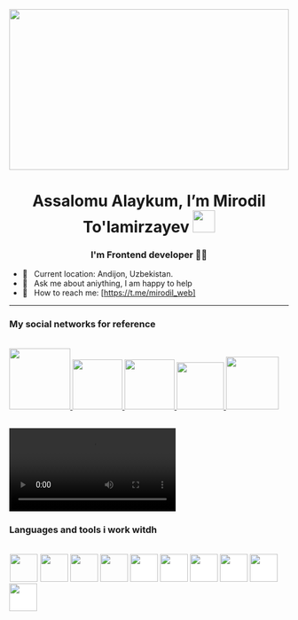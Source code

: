  <img width="100%" height="290" src="https://js-about.netlify.app/img/Screenshot_2.png">

<h1  align="center"> Assalomu Alaykum, I’m Mirodil To'lamirzayev <img width="40" src="https://media.tenor.com/InfbZnZgATIAAAAi/hand-gif.gif"></h1>
<h3 align="center">I'm Frontend developer 🐱‍💻</h3>

 - 📍 &nbsp; Current location: Andijon, Uzbekistan. <br>
 - 📩 &nbsp; Ask me about aniything, I am happy to help <br>
 - 📨 &nbsp; How to reach me: [https://t.me/mirodil_web]

<hr>
<h3 align="left"> My social networks for reference </h3>
 <br>
<div align="left">
 <a href="https://t.me/mirodil_web/">
    <img src="https://cdn3d.iconscout.com/3d/free/thumb/free-telegram-4703918-3915170.png?f=webp" width="110">
  </a>
  <a href="https://fackebook.com/tolamirzayev_077/">
    <img src="https://www.google.com/url?sa=i&url=https%3A%2F%2Fwww.vecteezy.com%2Fpng%2F29129371-facebook-3d-icon&psig=AOvVaw0nSf4U-U1_ekU8rpAoqQUE&ust=1718646474715000&source=images&cd=vfe&opi=89978449&ved=0CBEQjRxqFwoTCKjIh5fX4IYDFQAAAAAdAAAAABAJ" width="90">
  </a>
  <a href="https://twitter.com/MirodilTo/">
    <img src="https://ouch-cdn2.icons8.com/KO5GXNW70CGm4W3hsUirIkCdPU0UF6ZMXZz4EUGJcek/rs:fit:456:456/czM6Ly9pY29uczgu/b3VjaC1wcm9kLmFz/c2V0cy9wbmcvNjk1/LzQxYjNlOTJmLTk1/OGYtNGE0OC1hNDlj/LTlhNTQwNmM1ZWI4/MC5wbmc.png" width="90">
  </a>
  <a href="https://instagram.com/mirodil_web/">
    <img src="https://cdn3d.iconscout.com/3d/free/thumb/free-instagram-2950129-2447888.png?f=webp" width="85">
  </a>
   <a href="https://www.linkedin.com/in/mirodil-to-lamirzayev-608b93276/">
    <img src="https://static.vecteezy.com/system/resources/previews/029/129/381/original/linkedin-3d-icon-free-png.png" width="95">
  </a>
</div>
<br>
<!--   <img align="right" width="210" src="https://thumbs.gfycat.com/ColorlessBitesizedKob-size_restricted.gif"> -->
<!--   <img align="left" width="210" src="https://media.licdn.com/dms/image/D4D22AQHaEvrVjf0tsA/feedshare-shrink_800/0/1670686189586?e=2147483647&v=beta&t=dZRUmRHcwFdLp7EOMuIlE4OkwgCv1UH1dyc0pJHxPG0"> -->
 
<video src="http://192.168.137.236:5500/HaBNnZRgLw.mp4" controls></video>
  
 <h3 align="left"> Languages and tools i work witdh </h3>
  <br>
  <div align="left">
 <code><img style="border: 1px white solid;" width="50" src="https://upload.wikimedia.org/wikipedia/commons/thumb/3/38/HTML5_Badge.svg/2048px-HTML5_Badge.svg.png"></code>
<code><img width="50" src="https://upload.wikimedia.org/wikipedia/commons/thumb/6/62/CSS3_logo.svg/800px-CSS3_logo.svg.png"></code>
<code><img width="50" src="https://upload.wikimedia.org/wikipedia/commons/thumb/b/b2/Bootstrap_logo.svg/2560px-Bootstrap_logo.svg.png"></code>
<code><img width="50" src="https://upload.wikimedia.org/wikipedia/commons/thumb/d/d5/Tailwind_CSS_Logo.svg/2048px-Tailwind_CSS_Logo.svg.png"></code>
<code><img style="background-color: white;" width="50" src="https://en.logodownload.org/wp-content/uploads/2022/04/javascript-logo-41.png"></code>
   <code><img style="background-color: white;" width="50" src="https://cdn.freebiesupply.com/logos/large/2x/react-1-logo-svg-vector.svg"></code>
    <code><img style="background-color: white;" width="50" src="https://iconape.com/wp-content/png_logo_vector/git-icon.png"></code>
   <code><img style="background-color: white;" width="50" src="https://upload.wikimedia.org/wikipedia/commons/a/ad/Figma-1-logo.png"></code>
   <code><img style="background-color: white;" width="50" src="https://cdn.iconscout.com/icon/free/png-256/free-sass-3629037-3030394.png"></code>
   <code><img style="background-color: white;" width="50" src="https://repository-images.githubusercontent.com/347723622/92065800-865a-11eb-9626-dff3cb7fef55"></code>
 </div>
 </div>

   

